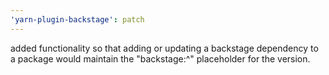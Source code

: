 ```yaml
---
'yarn-plugin-backstage': patch
---
```


added functionality so that adding or updating a backstage dependency to a package would maintain the "backstage:^" placeholder for the version.
